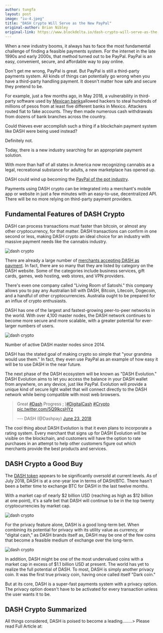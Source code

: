 ```yaml
---
author: tungfa
layout: post
image: "iu-4.jpeg"
title: "DASH Crypto Will Serve as the New PayPal"
original-author: Brian Nibley
original-link: https://www.blockdelta.io/dash-crypto-will-serve-as-the-new-paypal/
---
```




When a new industry booms, it always has to face the most fundamental challenge of finding a feasible payments system. For the internet in the late 1990s and early 2000s, that method turned out to be PayPal. PayPal is an easy, convenient, secure, and affordable way to pay online.

Don't get me wrong, PayPal is great. But PayPal is still a third-party payments system. All kinds of things can potentially go wrong when you have a third-party handling payment. It doesn't matter how safe and secure they pretend to be.

For example, just a few months ago, in May 2018, a vulnerability in third-party software used by [Mexican banks](https://www.scmagazineuk.com/third-party-software-vulnerability-results-mexican-bank-heist/article/1472689)allowed hackers to steal hundreds of millions of pesos from at least five different banks in Mexico. Attackers routed fiat to fake accounts. They then made numerous cash withdrawals from dozens of bank branches across the country.

Could thieves ever accomplish such a thing if a blockchain payment system like DASH were being used instead?

Definitely not.

Today, there is a new industry searching for an appropriate payment solution.

With more than half of all states in America now recognizing cannabis as a legal, recreational substance for adults, a new marketplace has opened up.

DASH could wind up becoming the [PayPal of the pot industry](https://www.scribd.com/document/365008625/weve-found-the-paypal-of-the-pot-industry-palm-beach-research-group).

Payments using DASH crypto can be integrated into a merchant's mobile app or website in just a few minutes with an easy-to-use, decentralized API. There will be no more relying on third-party payment providers.

Fundamental Features of DASH Crypto
-----------------------------------

DASH can process transactions must faster than bitcoin, or almost any other cryptocurrency, for that matter. DASH transactions can confirm in one second or less, making DASH crypto an ideal choice for an industry with massive payment needs like the cannabis industry.

![dash crypto](https://goldstockbull.com/wp-content/uploads/iu-3.jpeg)

There are already a large number of [merchants accepting DASH as payment](https://www.dash.org/merchants/). In fact, there are so many that they are listed by category on the DASH website. Some of the categories include business services, gift cards, games, web hosting, web stores, and VPN providers.

There's even one company called "Living Room of Satoshi." this company allows you to pay any Australian bill with DASH, Bitcoin, Litecoin, Dogecoin, and a handful of other cryptocurrencies. Australia ought to be prepared for an influx of crypto enthusiasts.

DASH has one of the largest and fastest-growing peer-to-peer networks in the world. With over 4,100 master nodes, the DASH network continues to become more secure and more scalable, with a greater potential for ever-larger numbers of users.

![dash crypto](https://goldstockbull.com/wp-content/uploads/Screen-Shot-2018-07-06-at-11.43.18-AM.png)

Number of active DASH master nodes since 2014.

DASH has the stated goal of making crypto so simple that "your grandma would use them." In fact, they even use PayPal as an example of how easy it will be to use DASH in the near future.

The next phase of the DASH ecosystem will be known as "DASH Evolution." DASH Evolution aims to let you access the balance in your DASH wallet from anywhere, on any device, just like PayPal. Evolution will provide a unique kind of secure light wallet that will connect directly to the DASH network while being compatible with most web browsers.

> Great [#Dash](https://twitter.com/hashtag/Dash?src=hash&ref_src=twsrc%5Etfw) Progress ; )[#DigitalCash](https://twitter.com/hashtag/DigitalCash?src=hash&ref_src=twsrc%5Etfw) [#Crypto](https://twitter.com/hashtag/Crypto?src=hash&ref_src=twsrc%5Etfw) [pic.twitter.com/5Q9lkcsHYz](https://t.co/5Q9lkcsHYz)
>
> --- DASH (@Dashpay) [June 23, 2018](https://twitter.com/Dashpay/status/1010352405551071232?ref_src=twsrc%5Etfw)

The cool thing about DASH Evolution is that it even plans to incorporate a rating system. Every merchant that signs up for DASH Evolution will be visible on the blockchain, and customers will have the option to rate purchases in an attempt to help other customers figure out which merchants provide the best products and services.

DASH Crypto a Good Buy
----------------------

The [DASH token](https://coinmarketcap.com/currencies/dash/) appears to be significantly oversold at current levels. As of July 2018, DASH is at a one-year low in terms of DASH/BTC. There hasn't been a better time to exchange BTC for DASH in the last twelve months.

With a market cap of nearly $2 billion USD (reaching as high as $12 billion at one point), it's a safe bet that DASH will continue to be in the top twenty cryptocurrencies by market cap.

![dash crypto](https://goldstockbull.com/wp-content/uploads/Screen-Shot-2018-07-06-at-11.08.23-AM.png)

For the privacy feature alone, DASH is a good long-term bet. When combining its potential for privacy with its utility value as currency, or "digital cash," as DASH brands itself as, DASH may be one of the few coins that become a feasible medium of exchange over the long-term.

![dash crypto](https://goldstockbull.com/wp-content/uploads/iu-2.png)

In addition, DASH might be one of the most undervalued coins with a market cap in excess of $1.1 billion USD at present. The world has yet to realize the full potential of DASH. To most, DASH is simply another privacy coin. It was the first true privacy coin, having once called itself "Dark coin."

But at its core, DASH is a super-fast payments system with a privacy option. The privacy option doesn't have to be activated for every transaction unless the user wants it to be.

DASH Crypto Summarized
----------------------

All things considered, DASH is poised to become a leading........>
Please read Full Article at:
